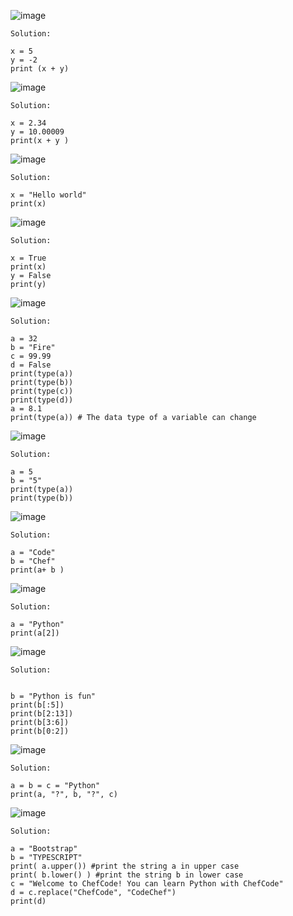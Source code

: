 
![image](https://user-images.githubusercontent.com/43770452/214460263-d17b6111-75d5-4fe0-902a-b96cad5980cb.png)

```
Solution:

x = 5
y = -2
print (x + y)
```

![image](https://user-images.githubusercontent.com/43770452/214460386-b42c100e-7c56-4f96-abaf-aace6ba14186.png)

```
Solution:

x = 2.34
y = 10.00009
print(x + y )
```


![image](https://user-images.githubusercontent.com/43770452/214460534-88e0b4e4-bd0b-41b8-8ea0-22f4785cc3d2.png)

```
Solution:

x = "Hello world"
print(x)
```

![image](https://user-images.githubusercontent.com/43770452/214460674-d9a1a726-5cf3-49e9-beaf-fb03bd739b78.png)


```
Solution:

x = True
print(x)
y = False
print(y)
```


![image](https://user-images.githubusercontent.com/43770452/214460768-4cfc0b88-7782-4878-944e-20dad4c341aa.png)


```
Solution:

a = 32
b = "Fire"
c = 99.99
d = False
print(type(a))
print(type(b))
print(type(c))
print(type(d))
a = 8.1
print(type(a)) # The data type of a variable can change
```


![image](https://user-images.githubusercontent.com/43770452/214460834-925318ce-97c5-48f7-8ec0-780b1f2b224d.png)

```
Solution:

a = 5
b = "5"
print(type(a))
print(type(b))
```

![image](https://user-images.githubusercontent.com/43770452/214460969-af7889f7-e6bf-4b8e-99c3-51bce6df4f9b.png)

```
Solution:

a = "Code"
b = "Chef"
print(a+ b )
```


![image](https://user-images.githubusercontent.com/43770452/214461111-954dc2e4-7616-4472-b3f2-b2bc049a7b84.png)


```
Solution:

a = "Python"
print(a[2])
```


![image](https://user-images.githubusercontent.com/43770452/214461250-cab34193-61c7-43ac-ba02-54847243abec.png)

```
Solution:


b = "Python is fun"
print(b[:5]) 
print(b[2:13])
print(b[3:6])
print(b[0:2])
```

![image](https://user-images.githubusercontent.com/43770452/214461326-5a091e6c-fcd6-47dc-8ee8-23c052b6c329.png)

```
Solution:

a = b = c = "Python"
print(a, "?", b, "?", c)
```


![image](https://user-images.githubusercontent.com/43770452/214461428-01a74b2e-5ab4-48c0-96b6-04d1830f76c7.png)


```
Solution:

a = "Bootstrap"
b = "TYPESCRIPT"
print( a.upper()) #print the string a in upper case
print( b.lower() ) #print the string b in lower case
c = "Welcome to ChefCode! You can learn Python with ChefCode"
d = c.replace("ChefCode", "CodeChef")
print(d)
```

